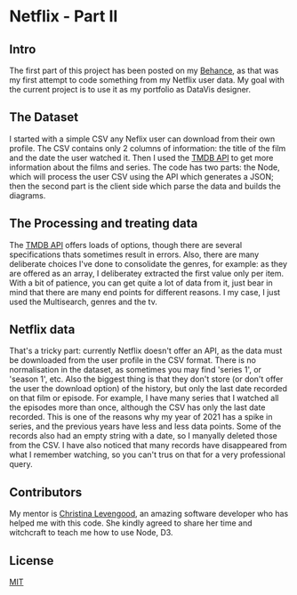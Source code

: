 # Netflix - Part II

## Intro
The first part of this project has been posted on my [Behance](https://www.behance.net/gallery/94574457/Netflix-films), as that was my first attempt to code something from my Netflix user data. My goal with the current project is to use it as my portfolio as DataVis designer.

## The Dataset
I started with a simple CSV any Neflix user can download from their own profile. The CSV contains only 2 columns of information: the title of the film and the date the user watched it. Then I used the [TMDB API](https://www.themoviedb.org) to get more information about the films and series. The code has two parts: the Node, which will process the user CSV using the API which generates a JSON; then the second part is the client side which parse the data and builds the diagrams.

## The Processing and treating data
The [TMDB API](https://www.themoviedb.org) offers loads of options, though there are several specifications thats sometimes result in errors. Also, there are many deliberate choices I've done to consolidate the genres, for example: as they are offered as an array, I deliberatey extracted the first value only per item. With a bit of patience, you can get quite a lot of data from it, just bear in mind that there are many end points for different reasons. I my case, I just used the Multisearch, genres and the tv.

## Netflix data
That's a tricky part: currently Netflix doesn't offer an API, as the data must be downloaded from the user profile in the CSV format. There is no normalisation in the dataset, as sometimes you may find 'series 1', or 'season 1', etc. Also the biggest thing is that they don't store (or don't offer the user the download option) of the history, but only the last date recorded on that film or episode. For example, I have many series that I watched all the episodes more than once, although the CSV has only the last date recorded. This is one of the reasons why my year of 2021 has a spike in series, and the previous years have less and less data points. Some of the records also had an empty string with a date, so I manyally deleted those from the CSV. I have also noticed that many records have disappeared from what I remember watching, so you can't trus on that for a very professional query.

## Contributors
My mentor is [Christina Levengood](https://lvngd.com), an amazing software developer who has helped me with this code. She kindly agreed to share her time and witchcraft to teach me how to use Node, D3.

## License
[MIT](https://choosealicense.com/licenses/mit/)
